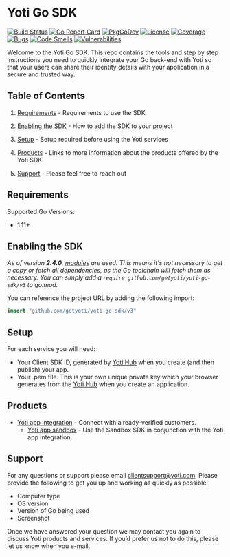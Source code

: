 # Yoti Go SDK

[![Build Status](https://github.com/getyoti/yoti-go-sdk/workflows/Unit%20Tests/badge.svg?branch=master)](https://github.com/getyoti/yoti-go-sdk/actions)
[![Go Report Card](https://goreportcard.com/badge/github.com/getyoti/yoti-go-sdk)](https://goreportcard.com/report/github.com/getyoti/yoti-go-sdk)
[![PkgGoDev](https://pkg.go.dev/badge/github.com/getyoti/yoti-go-sdk/v3)](https://pkg.go.dev/github.com/getyoti/yoti-go-sdk/v3?tab=doc)
[![License](http://img.shields.io/badge/license-mit-blue.svg?style=flat-square)](https://github.com/getyoti/yoti-go-sdk/blob/master/LICENSE.md)
[![Coverage](https://sonarcloud.io/api/project_badges/measure?project=getyoti%3Ago&metric=coverage)](https://sonarcloud.io/dashboard?id=getyoti%3Ago)
[![Bugs](https://sonarcloud.io/api/project_badges/measure?project=getyoti%3Ago&metric=bugs)](https://sonarcloud.io/dashboard?id=getyoti%3Ago)
[![Code Smells](https://sonarcloud.io/api/project_badges/measure?project=getyoti%3Ago&metric=code_smells)](https://sonarcloud.io/dashboard?id=getyoti%3Ago)
[![Vulnerabilities](https://sonarcloud.io/api/project_badges/measure?project=getyoti%3Ago&metric=vulnerabilities)](https://sonarcloud.io/dashboard?id=getyoti%3Ago)

Welcome to the Yoti Go SDK. This repo contains the tools and step by step instructions you need to quickly integrate your Go back-end with Yoti so that your users can share their identity details with your application in a secure and trusted way.

## Table of Contents

1) [Requirements](#requirements) -
Requirements to use the SDK

1) [Enabling the SDK](#enabling-the-sdk) -
How to add the SDK to your project

1) [Setup](#setup) -
Setup required before using the Yoti services

1) [Products](#products) -
Links to more information about the products offered by the Yoti SDK

1) [Support](#support) -
Please feel free to reach out

## Requirements

Supported Go Versions:
- 1.11+

## Enabling the SDK

_As of version **2.4.0**, [modules](https://github.com/golang/go/wiki/Modules) are used. This means it's not necessary to get a copy or fetch all dependencies, as the Go toolchain will fetch them as necessary. You can simply add a `require github.com/getyoti/yoti-go-sdk/v3` to go.mod._

You can reference the project URL by adding the following import:

```Go
import "github.com/getyoti/yoti-go-sdk/v3"
```

## Setup

For each service you will need:

* Your Client SDK ID, generated by [Yoti Hub](https://hub.yoti.com) when you create (and then publish) your app.
* Your .pem file. This is your own unique private key which your browser generates from the [Yoti Hub](https://hub.yoti.com) when you create an application.

## Products

- [Yoti app integration](_docs/PROFILE.md) - Connect with already-verified customers.
  - [Yoti app sandbox](_docs/PROFILE_SANDBOX.md) - Use the Sandbox SDK in conjunction with the Yoti app integration.

## Support

For any questions or support please email [clientsupport@yoti.com](mailto:clientsupport@yoti.com).
Please provide the following to get you up and working as quickly as possible:

* Computer type
* OS version
* Version of Go being used
* Screenshot

Once we have answered your question we may contact you again to discuss Yoti products and services. If you’d prefer us not to do this, please let us know when you e-mail.

